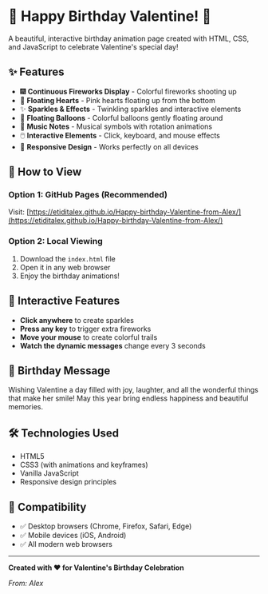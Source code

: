 # 🎉 Happy Birthday Valentine! 🎂

A beautiful, interactive birthday animation page created with HTML, CSS, and JavaScript to celebrate Valentine's special day!

## ✨ Features

- 🎆 **Continuous Fireworks Display** - Colorful fireworks shooting up
- 💖 **Floating Hearts** - Pink hearts floating up from the bottom
- ✨ **Sparkles & Effects** - Twinkling sparkles and interactive elements
- 🎈 **Floating Balloons** - Colorful balloons gently floating around
- 🎵 **Music Notes** - Musical symbols with rotation animations
- 🖱️ **Interactive Elements** - Click, keyboard, and mouse effects
- 📱 **Responsive Design** - Works perfectly on all devices

## 🚀 How to View

### Option 1: GitHub Pages (Recommended)
Visit: [https://etiditalex.github.io/Happy-birthday-Valentine-from-Alex/](https://etiditalex.github.io/Happy-birthday-Valentine-from-Alex/)

### Option 2: Local Viewing
1. Download the `index.html` file
2. Open it in any web browser
3. Enjoy the birthday animations!

## 🎨 Interactive Features

- **Click anywhere** to create sparkles
- **Press any key** to trigger extra fireworks
- **Move your mouse** to create colorful trails
- **Watch the dynamic messages** change every 3 seconds

## 🎂 Birthday Message

Wishing Valentine a day filled with joy, laughter, and all the wonderful things that make her smile! May this year bring endless happiness and beautiful memories.

## 🛠️ Technologies Used

- HTML5
- CSS3 (with animations and keyframes)
- Vanilla JavaScript
- Responsive design principles

## 📱 Compatibility

- ✅ Desktop browsers (Chrome, Firefox, Safari, Edge)
- ✅ Mobile devices (iOS, Android)
- ✅ All modern web browsers

---

**Created with ❤️ for Valentine's Birthday Celebration**

*From: Alex*
